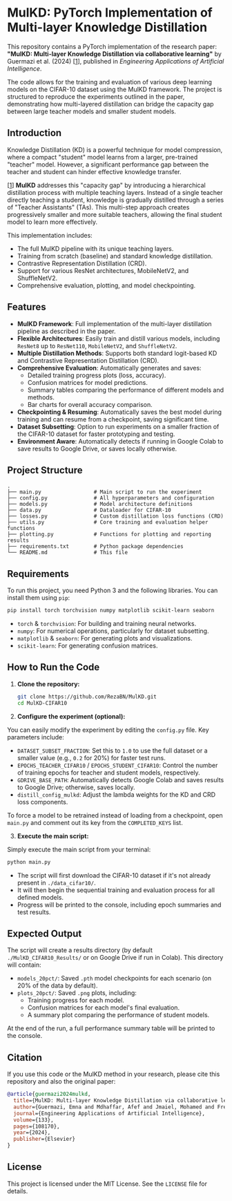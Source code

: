 # MulKD: PyTorch Implementation of Multi-layer Knowledge Distillation

This repository contains a PyTorch implementation of the research paper: **"MulKD: Multi-layer Knowledge Distillation via collaborative learning"** by Guermazi et al. (2024) [[1](https://www.sciencedirect.com/science/article/pii/S0952197624003282)], published in *Engineering Applications of Artificial Intelligence*.

The code allows for the training and evaluation of various deep learning models on the CIFAR-10 dataset using the MulKD framework. The project is structured to reproduce the experiments outlined in the paper, demonstrating how multi-layered distillation can bridge the capacity gap between large teacher models and smaller student models.

## Introduction

Knowledge Distillation (KD) is a powerful technique for model compression, where a compact "student" model learns from a larger, pre-trained "teacher" model. However, a significant performance gap between the teacher and student can hinder effective knowledge transfer.

[[1](https://www.sciencedirect.com/science/article/pii/S0952197624003282)] **MulKD** addresses this "capacity gap" by introducing a hierarchical distillation process with multiple teaching layers. Instead of a single teacher directly teaching a student, knowledge is gradually distilled through a series of "Teacher Assistants" (TAs). This multi-step approach creates progressively smaller and more suitable teachers, allowing the final student model to learn more effectively.

This implementation includes:

  * The full MulKD pipeline with its unique teaching layers.
  * Training from scratch (baseline) and standard knowledge distillation.
  * Contrastive Representation Distillation (CRD).
  * Support for various ResNet architectures, MobileNetV2, and ShuffleNetV2.
  * Comprehensive evaluation, plotting, and model checkpointing.

## Features

  * **MulKD Framework**: Full implementation of the multi-layer distillation pipeline as described in the paper.
  * **Flexible Architectures**: Easily train and distill various models, including `ResNet8` up to `ResNet110`, `MobileNetV2`, and `ShuffleNetV2`.
  * **Multiple Distillation Methods**: Supports both standard logit-based KD and Contrastive Representation Distillation (CRD).
  * **Comprehensive Evaluation**: Automatically generates and saves:
      * Detailed training progress plots (loss, accuracy).
      * Confusion matrices for model predictions.
      * Summary tables comparing the performance of different models and methods.
      * Bar charts for overall accuracy comparison.
  * **Checkpointing & Resuming**: Automatically saves the best model during training and can resume from a checkpoint, saving significant time.
  * **Dataset Subsetting**: Option to run experiments on a smaller fraction of the CIFAR-10 dataset for faster prototyping and testing.
  * **Environment Aware**: Automatically detects if running in Google Colab to save results to Google Drive, or saves locally otherwise.

## Project Structure

```
.
├── main.py                 # Main script to run the experiment
├── config.py               # All hyperparameters and configuration
├── models.py               # Model architecture definitions
├── data.py                 # Dataloader for CIFAR-10
├── losses.py               # Custom distillation loss functions (CRD)
├── utils.py                # Core training and evaluation helper functions
├── plotting.py             # Functions for plotting and reporting results
├── requirements.txt        # Python package dependencies
└── README.md               # This file
```

## Requirements

To run this project, you need Python 3 and the following libraries. You can install them using `pip`:

```bash
pip install torch torchvision numpy matplotlib scikit-learn seaborn
```

  * `torch` & `torchvision`: For building and training neural networks.
  * `numpy`: For numerical operations, particularly for dataset subsetting.
  * `matplotlib` & `seaborn`: For generating plots and visualizations.
  * `scikit-learn`: For generating confusion matrices.

## How to Run the Code

1.  **Clone the repository:**

    ```bash
    git clone https://github.com/RezaBN/MulKD.git
    cd MulKD-CIFAR10
    ```

2.  **Configure the experiment (optional):**

You can easily modify the experiment by editing the `config.py` file. Key parameters include:

  - `DATASET_SUBSET_FRACTION`: Set this to `1.0` to use the full dataset or a smaller value (e.g., `0.2` for 20%) for faster test runs.
  - `EPOCHS_TEACHER_CIFAR10` / `EPOCHS_STUDENT_CIFAR10`: Control the number of training epochs for teacher and student models, respectively.
  - `GDRIVE_BASE_PATH`: Automatically detects Google Colab and saves results to Google Drive; otherwise, saves locally.
  - `distill_config_mulkd`: Adjust the lambda weights for the KD and CRD loss components.

To force a model to be retrained instead of loading from a checkpoint, open `main.py` and comment out its key from the `COMPLETED_KEYS` list.

3.  **Execute the main script:**

Simply execute the main script from your terminal:

```bash
python main.py
```

  - The script will first download the CIFAR-10 dataset if it's not already present in `./data_cifar10/`.
  - It will then begin the sequential training and evaluation process for all defined models.
  - Progress will be printed to the console, including epoch summaries and test results.


## Expected Output

The script will create a results directory (by default `./MulKD_CIFAR10_Results/` or on Google Drive if run in Colab). This directory will contain:

  - `models_20pct/`: Saved `.pth` model checkpoints for each scenario (on 20% of the data by default).
  - `plots_20pct/`: Saved `.png` plots, including:
      - Training progress for each model.
      - Confusion matrices for each model's final evaluation.
      - A summary plot comparing the performance of student models.

At the end of the run, a full performance summary table will be printed to the console.

## Citation

If you use this code or the MulKD method in your research, please cite this repository and also the original paper:

```bibtex
@article{guermazi2024mulkd,
  title={MulKD: Multi-layer Knowledge Distillation via collaborative learning},
  author={Guermazi, Emna and Mdhaffar, Afef and Jmaiel, Mohamed and Freisleben, Bernd},
  journal={Engineering Applications of Artificial Intelligence},
  volume={133},
  pages={108170},
  year={2024},
  publisher={Elsevier}
}
```

## License

This project is licensed under the MIT License. See the `LICENSE` file for details.
